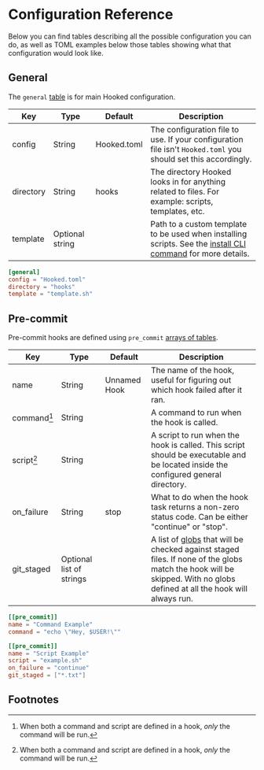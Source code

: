 # Configuration Reference

Below you can find tables describing all the possible configuration you can do, as well as TOML examples below those tables showing what that configuration would look like.

## General

The `general` [table][toml-table] is for main Hooked configuration.

| Key | Type | Default | Description |
|-----|------|---------|-------------|
| config | String | Hooked.toml | The configuration file to use. If your configuration file isn't `Hooked.toml` you should set this accordingly. |
| directory | String | hooks | The directory Hooked looks in for anything related to files. For example: scripts, templates, etc. |
| template | Optional string | | Path to a custom template to be used when installing scripts. See the [install CLI command][cli-install] for more details. |

```toml
[general]
config = "Hooked.toml"
directory = "hooks"
template = "template.sh"
```

## Pre-commit

Pre-commit hooks are defined using `pre_commit` [arrays of tables][toml-arrays-of-tables].

| Key | Type | Default | Description |
|-----|------|---------|-------------|
| name | String | Unnamed Hook | The name of the hook, useful for figuring out which hook failed after it ran. |
| command[^command-and-script] | String | | A command to run when the hook is called. |
| script[^command-and-script] | String | | A script to run when the hook is called. This script should be executable and be located inside the configured general directory. |
| on_failure | String | stop | What to do when the hook task returns a non-zero status code. Can be either "continue" or "stop". |
| git_staged | Optional list of strings | | A list of [globs][globset-docs] that will be checked against staged files. If none of the globs match the hook will be skipped. With no globs defined at all the hook will always run. |

```toml
[[pre_commit]]
name = "Command Example"
command = "echo \"Hey, $USER!\""

[[pre_commit]]
name = "Script Example"
script = "example.sh"
on_failure = "continue"
git_staged = ["*.txt"]
```

## Footnotes

[^command-and-script]: When both a command and script are defined in a hook, *only* the command will be run.

[cli-install]: ../cli/install.md
[globset-docs]: https://docs.rs/globset/0.4.9/globset/#syntax
[toml-table]: https://toml.io/en/v1.0.0#table
[toml-arrays-of-tables]: https://toml.io/en/v1.0.0#array-of-tables

